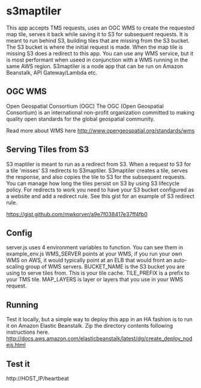 s3maptiler
===================

This app accepts TMS requests, uses an OGC WMS to create the requested map tile, serves it back while saving it to S3 for subsequent requests. It is meant to run behind S3, building tiles that are missing from the S3 bucket. The S3 bucket is where the initial request is made. When the map tile is missing S3 does a redirect to this app.
You can use any WMS service, but it is most performant when useed in conjunction with a WMS running in the same AWS region.
S3maptiler is a node app that can be run on Amazon Beanstalk, API Gateway/Lambda etc.

## OGC WMS

Open Geospatial Consortium (OGC)
The OGC (Open Geospatial Consortium) is an international non-profit organization committed to making quality open standards for the global geospatial community. 

Read more about WMS here
http://www.opengeospatial.org/standards/wms

## Serving Tiles from S3

S3 maptiler is meant to run as a redirect from S3. When a request to S3 for a tile 'misses' S3 redirects to S3maptiler. S3maptiler creates a tile, serves the response, and also copies the tile to S3 for the subsequent requests. You can manage how long the tiles persist on S3 by using S3 lifecycle policy.
For redirects to work you need to have your S3 bucket configured as a website and add a redirect rule.
See this gist for an example of S3 redirect rule.

https://gist.github.com/mwkorver/a9e7f038417e37ff4fb0

## Config 

server.js uses 4 environment variables to function. You can see them in example_env.js
WMS_SERVER points at your WMS, if you run your own WMS on AWS, it would typically point at an ELB that would front an auto-scaling group of WMS servers.
BUCKET_NAME is the S3 bucket you are using to serve tiles from. This is your tile cache.
TILE_PREFIX is a prefix to your TMS tile.
MAP_LAYERS is layer or layers that you use in your WMS request.

## Running

Test it locally, but a simple way to deploy this app in an HA fashion is to run it on Amazon Elastic Beanstalk.
Zip the directory contents following instructions here.
http://docs.aws.amazon.com/elasticbeanstalk/latest/dg/create_deploy_nodejs.html

## Test it

http://HOST_IP/heartbeat

